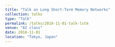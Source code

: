 ```yaml
---
title: "Talk on Long Short-Term Memory Networks"
collection: talks
type: "Talk"
permalink: /talks/2018-11-01-talk-lstm
venue: "AI class"
date: 2018-11-01
location: "Tokyo, Japan"
---
```


<!-- [More information here](http://example2.com)

This is a description of your talk, which is a markdown files that can be all markdown-ified like any other post. Yay markdown! -->

